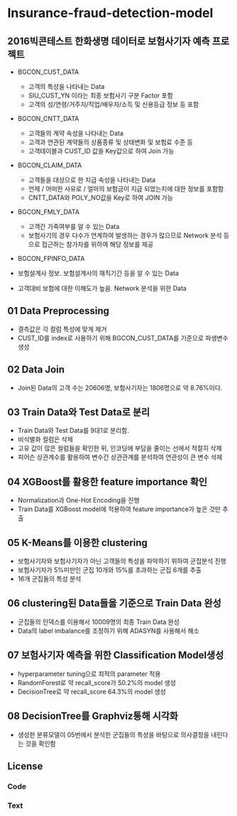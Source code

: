 # Insurance-fraud-detection-model

## 2016빅콘테스트 한화생명 데이터로 보험사기자 예측 프로젝트
* BGCON_CUST_DATA 
  * 고객의 특성을 나타내는 Data
  * SIU_CUST_YN 이라는 최종 보험사기 구분 Factor 포함
  *  고객의 성/연령/거주지/직업/배우자/소득 및 신용등급 정보 등 포함
  
* BGCON_CNTT_DATA
  * 고객들의 계약 속성을 나타내는 Data
  *  고객과 연관된 계약들의 상품종류 및 상태변화 및 보험료 수준 등
  *   고객테이블과 CUST_ID 값을 Key값으로 하여 Join 가능
  
* BGCON_CLAIM_DATA 
  * 고객들을 대상으로 한 지급 속성을 나타내는 Data
  * 언제 / 어떠한 사유로 / 얼마의 보험금이 지급 되었는지에 대한 정보를 포함함
  * CNTT_DATA와 POLY_NO값을 Key로 하여 JOIN 가능
 
* BGCON_FMLY_DATA
  *  고객간 가족여부를 알 수 있는 Data
  *  보험사기의 경우 다수가 연계하여 발생하는 경우가 많으므로 Network 분석 등으로 접근하는
     참가자를 위하여 해당 정보를 제공
     
* BGCON_FPINFO_DATA
 * 보험설계사 정보. 보험설계사의 재직기간 등을 알 수 있는 Data
 * 고객대비 보험에 대한 이해도가 높음. Network 분석을 위한 Data


## 01 Data Preprocessing
* 결측값은 각 컬럼 특성에 맞게 제거
* CUST_ID를 index로 사용하기 위해 BGCON_CUST_DATA를 기준으로 파생변수 생성
  
  
## 02 Data Join
* Join된 Data의 고객 수는 20606명, 보험사기자는 1806명으로 약 8.76%이다.
 
 
## 03 Train Data와 Test Data로 분리
* Train Data와 Test Data를 9대1로 분리함.
* 비식별화 컬럼은 삭제
* 고유 값이 많은 컬럼들을 확인한 뒤, 인코딩에 부담을 줄이는 선에서 적절히 삭제
* 피어슨 상관계수를 활용하여 변수간 상관관계를 분석하여 연관성이 큰 변수 삭제 
 
 
## 04 XGBoost를 활용한 feature importance 확인
* Normalization과 One-Hot Encoding을 진행
* Train Data를 XGBoost model에 적용하여 feature importance가 높은 것만 추출


## 05 K-Means를 이용한 clustering
* 보험사기자와 보험사기자가 아닌 고객들의 특성을 파악하기 위하여 군집분석 진행
* 보험사기자가 5%미만인 군집 10개와 15%를 초과하는 군집 6개를 추출
* 16개 군집들의 특성 분석

## 06 clustering된 Data들을 기준으로 Train Data 완성 
* 군집들의 인덱스를 이용해서 10009명의 최종 Train Data 완성
* Data의 label imbalance를 조정하기 위해 ADASYN를 사용해서 해소

## 07 보험사기자 예측을 위한 Classification Model생성
* hyperparameter tuning으로 최적의 parameter 적용
* RandomForest로 약 recall_score가 50.2%의 model 생성
* DecisionTree로 약 recall_score 64.3%의 model 생성

## 08 DecisionTree를 Graphviz통해 시각화
* 생성한 분류모델이 05번에서 분석한 군집들의 특성을 바탕으로 의사결정을 내린다는 것을 확인함

## License

### Code

### Text
